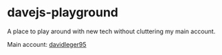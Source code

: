 # davejs-playground

A place to play around with new tech without cluttering my main account.

Main account: [davidleger95](https:/github.com/davidleger95)
